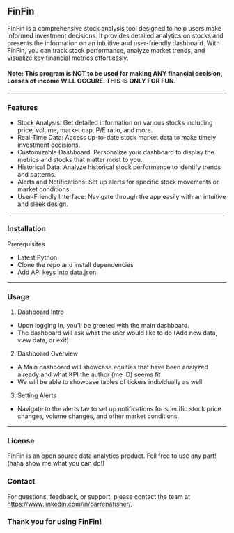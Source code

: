 ## FinFin
FinFin is a comprehensive stock analysis tool designed to help users make informed investment decisions. It provides detailed analytics on stocks and presents the information on an intuitive and user-friendly dashboard. With FinFin, you can track stock performance, analyze market trends, and visualize key financial metrics effortlessly.

#### Note: This program is NOT to be used for making ANY financial decision, Losses of income WILL OCCURE. THIS IS ONLY FOR FUN.
  
---
### Features
- Stock Analysis: Get detailed information on various stocks including price, volume, market cap, P/E ratio, and more.
- Real-Time Data: Access up-to-date stock market data to make timely investment decisions.
- Customizable Dashboard: Personalize your dashboard to display the metrics and stocks that matter most to you.
- Historical Data: Analyze historical stock performance to identify trends and patterns.
- Alerts and Notifications: Set up alerts for specific stock movements or market conditions.
- User-Friendly Interface: Navigate through the app easily with an intuitive and sleek design.

---
### Installation
Prerequisites
- Latest Python
- Clone the repo and install dependencies
- Add API keys into data.json

---
### Usage

1. Dashboard Intro
- Upon logging in, you'll be greeted with the main dashboard.
- The dashboard will ask what the user would like to do (Add new data, view data, or exit)

2. Dashboard Overview
- A Main dashboard will showcase equities that have been analyzed already and what KPI the author (me :D) seems fit
- We will be able to showcase tables of tickers individually as well

3. Setting Alerts
-  Navigate to the alerts tav to set up notifications for specific stock price changes, volume changes, and other market conditions.

---
### License
FinFin is an open source data analytics product. Fell free to use any part! (haha show me what you can do!)

### Contact
For questions, feedback, or support, please contact the team at https://www.linkedin.com/in/darrenafisher/.

### Thank you for using FinFin!
